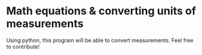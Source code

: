 # Math equations & converting units of measurements
Using python, this program will be able to convert measurements.
Feel free to contribute!